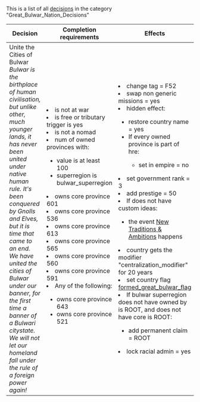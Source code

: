 This is a list of all [decisions](decisions.md) in the category "Great_Bulwar_Nation_Decisions"

| Decision | Completion requirements | Effects | Requirements to appear |
| ----- | ------ | ----- | ------ |
| <a name="form_great_bulwar">Unite the Cities of Bulwar</a><br />*Bulwar is the birthplace of human civilisation, but unlike other, much younger lands, it has never been united under native human rule. It's been conquered by Gnolls and Elves, but it is time that came to an end. We have united the cities of Bulwar under our banner, for the first time a banner of a Bulwari citystate. We will not let our homeland fall under the rule of a foreign power again!* | <li>is not at war</li><li>is free or tributary trigger is yes</li><li>is not a nomad</li><li>num of owned provinces with:</li><ul><li>value is at least 100</li><li>superregion is bulwar_superregion</li></ul><li>owns core province 601</li><li>owns core province  536</li><li>owns core province   613</li><li>owns core province    565</li><li>owns core province     560</li><li>owns core province      591</li><li>Any of the following:</li><ul><li>owns core province 643</li><li>owns core province  521</li></ul> | <li>change tag = F52</li><li>swap non generic missions = yes</li><li>hidden effect:</li><ul><li>restore country name = yes</li><li>If every owned province is part of hre:</li><ul><li>set in empire = no</li></ul></ul><li>set government rank = 3</li><li>add prestige = 50</li><li>If does not have custom ideas:</li><ul><li>the event [New Traditions & Ambitions](../events/new_traditions_ambitions.md) happens</li></ul><li>country gets the modifier "centralization_modifier" for 20 years</li><li>set country flag [formed_great_bulwar_flag](../flags/formed_great_bulwar_flag.md)</li><li>If bulwar superregion does not have owned by is ROOT, and does not have core is ROOT:</li><ul><li>add permanent claim = ROOT</li></ul><li>lock racial admin = yes</li> | <li>culture group is bulwari</li><li>religion group is bulwari</li><li>is using normal or historical nations</li><li>was never end game tag trigger is yes</li><li>None of the following:</li><ul><li>has country flag [formed_great_bulwar_flag](../flags/formed_great_bulwar_flag.md)</li></ul><li>Any of the following:</li><ul><li>is not controlled by the AI</li><li>is not playing custom nation</li></ul><li>NOT:</li><ul><li>Country is Great Bulwar</li></ul><li>NOT:</li><ul><li>exists is Great Bulwar</li></ul> |
